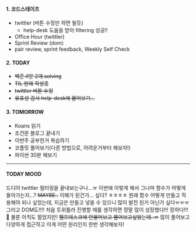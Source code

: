 #### 1. 코드스테이츠

- twittler (버튼 수정만 하면 될듯)
  - help-desk 도움을 받아 filtering 성공!!
- Office Hour (twittler)
- Sprint Review (dom)
- pair review, sprint feedback, Weekly Self Check

#### 2. TODAY

- ~~백준 if문 2개 solving~~
- ~~TIL 현재 작성중~~
- ~~twittler 버튼 수정~~
- ~~유효성 검사 help-desk에 물어보기...~~

#### 3. TOMORROW

- Koans 읽기
- 조건문 블로그 끝내기
- 이번주 공부한거 복습하기
- 코플릿 풀어보기(다른 방법으로, 어려운거부터 해보자!)
- 파이썬 30분 해보기

---

#### TODAY MOOD

드디어 twittler 필터링을 끝내보는구나...ㅠ
이번에 이렇게 해서 그나마 함수가 어떻게 돌아가는지...?
~~MAYBE..~~ 이해가 된건가... 싶다? ㅎㅎㅎㅎ
원래 함수 어떻게 만들고 적용해야 되나 싶었는데,
지금은 만들고 넣을 수 있으니 많이 발전 된거 아닌가 싶다ㅠㅠㅠ
그리고 DOM도!!!! 처음 트위틀러 진행할 때를 생각하면
정말 많이 성장했다!!! 장하다!!!🥰
물론 아직도 멀었지만! ~~헬프데스크에 안물어보고 풀어보고싶었는데..ㅠ~~
많이 풀어보고 다양하게 접근하고 이게 어떤 원리인지 한번 생각해보자!
